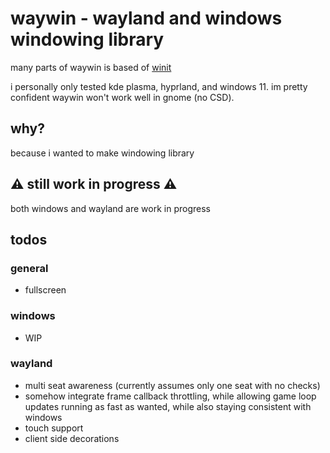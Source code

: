 # waywin - wayland and windows windowing library
many parts of waywin is based of [winit](https://github.com/rust-windowing/winit)

i personally only tested kde plasma, hyprland, and windows 11.
im pretty confident waywin won't work well in gnome (no CSD).

## why?
because i wanted to make windowing library

## ⚠️ still work in progress ⚠️
both windows and wayland are work in progress
## todos
### general
- fullscreen
### windows
- WIP
### wayland
- multi seat awareness (currently assumes only one seat with no checks)
- somehow integrate frame callback throttling, while allowing game loop updates
running as fast as wanted, while also staying consistent with windows
- touch support
- client side decorations

